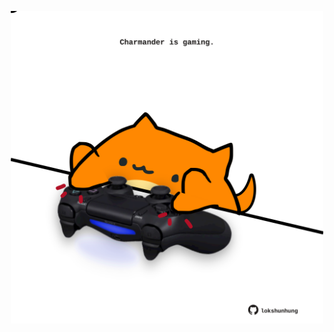 <!-- built at 08/12/2024, 09:00:53 UTC -->
<p align="center">
  <img width="500" height="500" src="./ReadmeImage.svg">
</p>
